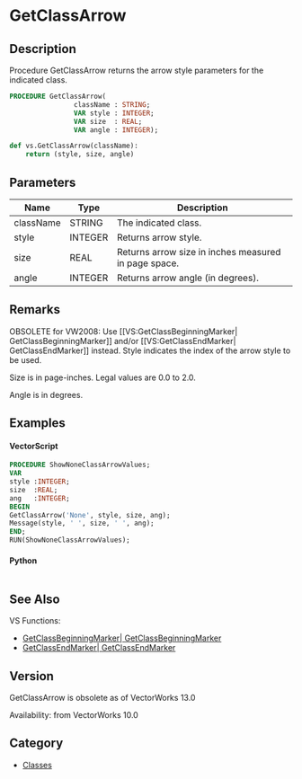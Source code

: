 # GetClassArrow

## Description
Procedure GetClassArrow returns the arrow style parameters for the indicated class.

```pascal
PROCEDURE GetClassArrow(
				className : STRING;
				VAR style : INTEGER;
				VAR size  : REAL;
				VAR angle : INTEGER);
```

```python
def vs.GetClassArrow(className):
    return (style, size, angle)
```

## Parameters
|Name|Type|Description|
|---|---|---|
|className|STRING|The indicated class.|
|style|INTEGER|Returns arrow style.|
|size|REAL|Returns arrow size in inches measured in page space.|
|angle|INTEGER|Returns arrow angle (in degrees).|

## Remarks
OBSOLETE for VW2008: Use [[VS:GetClassBeginningMarker| GetClassBeginningMarker]] and/or [[VS:GetClassEndMarker| GetClassEndMarker]] instead.
Style indicates the index of the arrow style to be used.

Size is in page-inches. Legal values are 0.0 to 2.0.

Angle is in degrees.

## Examples
#### VectorScript ####
```pascal
PROCEDURE ShowNoneClassArrowValues;
VAR
style :INTEGER;
size  :REAL;
ang   :INTEGER;
BEGIN
GetClassArrow('None', style, size, ang);
Message(style, ' ', size, ' ', ang);
END;
RUN(ShowNoneClassArrowValues);
```
#### Python ####
```python

```

## See Also
VS Functions:
* [GetClassBeginningMarker| GetClassBeginningMarker](GetClassBeginningMarker|%20GetClassBeginningMarker.md)
* [GetClassEndMarker| GetClassEndMarker](GetClassEndMarker|%20GetClassEndMarker.md)

## Version
GetClassArrow is obsolete as of VectorWorks 13.0

Availability: from VectorWorks 10.0

## Category
* [Classes](../Categories/Classes.md)

